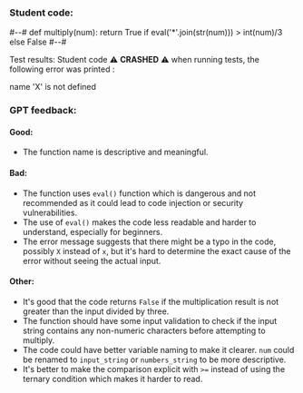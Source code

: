 ### Student code: 

#--#
def multiply(num):
    return True if eval('*'.join(str(num))) > int(num)/3 else False
#--#

 Test results: 
Student code :warning: **CRASHED** :warning: when running tests, the following error was printed : 

 name 'X' is not defined 



 ### GPT feedback: 

#### Good:
- The function name is descriptive and meaningful.

#### Bad:
- The function uses `eval()` function which is dangerous and not recommended as it could lead to code injection or security vulnerabilities.
- The use of `eval()` makes the code less readable and harder to understand, especially for beginners.
- The error message suggests that there might be a typo in the code, possibly `X` instead of `x`, but it's hard to determine the exact cause of the error without seeing the actual input.

#### Other:
- It's good that the code returns `False` if the multiplication result is not greater than the input divided by three.
- The function should have some input validation to check if the input string contains any non-numeric characters before attempting to multiply.
- The code could have better variable naming to make it clearer. `num` could be renamed to `input_string` or `numbers_string` to be more descriptive.
- It's better to make the comparison explicit with `>=` instead of using the ternary condition which makes it harder to read.
